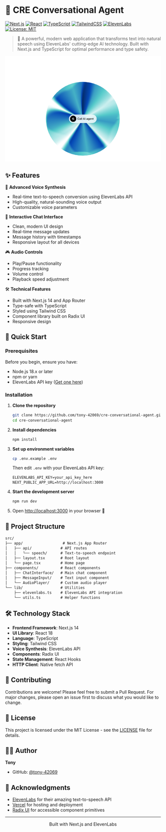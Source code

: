 ﻿# 🤖 CRE Conversational Agent

[![Next.js](https://img.shields.io/badge/Next.js-14-black?style=for-the-badge&logo=next.js)](https://nextjs.org/)
[![React](https://img.shields.io/badge/React-18-blue?style=for-the-badge&logo=react)](https://reactjs.org/)
[![TypeScript](https://img.shields.io/badge/TypeScript-5.3-blue?style=for-the-badge&logo=typescript)](https://www.typescriptlang.org/)
[![TailwindCSS](https://img.shields.io/badge/Tailwind-3.3-38B2AC?style=for-the-badge&logo=tailwind-css)](https://tailwindcss.com/)
[![ElevenLabs](https://img.shields.io/badge/ElevenLabs-API-green?style=for-the-badge)](https://elevenlabs.io/)
[![License: MIT](https://img.shields.io/badge/License-MIT-yellow.svg?style=for-the-badge)](https://opensource.org/licenses/MIT)

> 🎯 A powerful, modern web application that transforms text into natural speech using ElevenLabs' cutting-edge AI technology. Built with Next.js and TypeScript for optimal performance and type safety.

![CRE Conversational Agent Preview](/public/preview.png)

## ✨ Features

🎤 **Advanced Voice Synthesis**
- Real-time text-to-speech conversion using ElevenLabs API
- High-quality, natural-sounding voice output
- Customizable voice parameters

💬 **Interactive Chat Interface**
- Clean, modern UI design
- Real-time message updates
- Message history with timestamps
- Responsive layout for all devices

🎮 **Audio Controls**
- Play/Pause functionality
- Progress tracking
- Volume control
- Playback speed adjustment

🛠️ **Technical Features**
- Built with Next.js 14 and App Router
- Type-safe with TypeScript
- Styled using Tailwind CSS
- Component library built on Radix UI
- Responsive design

## 🚀 Quick Start

### Prerequisites

Before you begin, ensure you have:
- Node.js 18.x or later
- npm or yarn
- ElevenLabs API key ([Get one here](https://elevenlabs.io/))

### Installation

1. **Clone the repository**
   ```bash
   git clone https://github.com/tony-42069/cre-conversational-agent.git
   cd cre-conversational-agent
   ```

2. **Install dependencies**
   ```bash
   npm install
   ```

3. **Set up environment variables**
   ```bash
   cp .env.example .env
   ```
   Then edit `.env` with your ElevenLabs API key:
   ```env
   ELEVENLABS_API_KEY=your_api_key_here
   NEXT_PUBLIC_APP_URL=http://localhost:3000
   ```

4. **Start the development server**
   ```bash
   npm run dev
   ```

5. Open [http://localhost:3000](http://localhost:3000) in your browser 🎉

## 📁 Project Structure

```
src/
├── app/                  # Next.js App Router
│   ├── api/             # API routes
│   │   └── speech/      # Text-to-speech endpoint
│   ├── layout.tsx       # Root layout
│   └── page.tsx         # Home page
├── components/          # React components
│   ├── ChatInterface/   # Main chat component
│   ├── MessageInput/    # Text input component
│   └── AudioPlayer/     # Custom audio player
└── lib/                 # Utilities
    ├── elevenlabs.ts    # ElevenLabs API integration
    └── utils.ts         # Helper functions
```

## 🛠️ Technology Stack

- **Frontend Framework**: Next.js 14
- **UI Library**: React 18
- **Language**: TypeScript
- **Styling**: Tailwind CSS
- **Voice Synthesis**: ElevenLabs API
- **Components**: Radix UI
- **State Management**: React Hooks
- **HTTP Client**: Native fetch API

## 🤝 Contributing

Contributions are welcome! Please feel free to submit a Pull Request. For major changes, please open an issue first to discuss what you would like to change.

## 📝 License

This project is licensed under the MIT License - see the [LICENSE](LICENSE) file for details.

## 👨‍💻 Author

**Tony**
- GitHub: [@tony-42069](https://github.com/tony-42069)

## 🙏 Acknowledgments

- [ElevenLabs](https://elevenlabs.io/) for their amazing text-to-speech API
- [Vercel](https://vercel.com) for hosting and deployment
- [Radix UI](https://www.radix-ui.com/) for accessible component primitives

---

<div align="center">

Built with Next.js and ElevenLabs

</div>